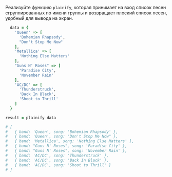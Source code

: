 
Реализуйте функцию `plainify`, которая принимает на вход список песен сгруппированных по имени группы и возвращает плоский список песен, удобный для вывода на экран.

```ruby
  data = {
    'Queen' => [
      'Bohemian Rhapsody',
      "Don't Stop Me Now"
    ],
    'Metallica' => [
      'Nothing Else Matters'
    ],
    "Guns N' Roses" => [
      'Paradise City',
      'November Rain'
    ],
    'AC/DC' => [
      'Thunderstruck',
      'Back In Black',
      'Shoot to Thrill'
    ]
  }

result = plainify data

# [
#   { band: 'Queen', song: 'Bohemian Rhapsody' },
#   { band: 'Queen', song: "Don't Stop Me Now" },
#   { band: 'Metallica', song: 'Nothing Else Matters' },
#   { band: "Guns N' Roses", song: 'Paradise City' },
#   { band: "Guns N' Roses", song: 'November Rain' },
#   { band: 'AC/DC', song: 'Thunderstruck' },
#   { band: 'AC/DC', song: 'Back In Black' },
#   { band: 'AC/DC', song: 'Shoot to Thrill' }
# ]
```

